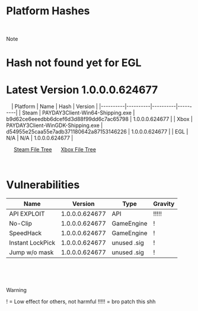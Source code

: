 # Platform Hashes
  ⠀
> [!note]
> # Hash not found yet for EGL
> # Latest Version 1.0.0.0.624677
  ⠀
| Platform | Name | Hash | Version |
|----------|----------|----------|----------|
| Steam | PAYDAY3Client-Win64-Shipping.exe | b9d62ce6eeedbb6dcef6d3d88f99dd6c7ac65798 | 1.0.0.0.624677 |
| Xbox | PAYDAY3Client-WinGDK-Shipping.exe | d54955e25caa55e7adb371180642a87153146226 | 1.0.0.0.624677 |
| EGL | N/A | N/A | 1.0.0.0.624677 |

⠀⠀[Steam File Tree](https://github.com/lmaogoodcodenotreally/pd3_hashes/blob/main/steam_tree.txt)
⠀⠀[Xbox File Tree](https://github.com/lmaogoodcodenotreally/pd3_hashes/blob/main/xbox_tree.txt)

⠀
⠀

# Vulnerabilities

| Name | Version | Type | Gravity | 
|----------|----------|----------|----------|
| API EXPLOIT | 1.0.0.0.624677 | API | !!!!! |
| No-Clip | 1.0.0.0.624677 | GameEngine | ! |
| SpeedHack | 1.0.0.0.624677 | GameEngine | ! |
| Instant LockPick | 1.0.0.0.624677 | unused .sig | ! |
| Jump w/o mask | 1.0.0.0.624677 | unused .sig | ! |




⠀

⠀
> [!warning]
> ! = Low effect for others, not harmful
> !!!!! = bro patch this shh

